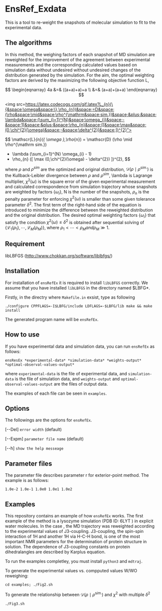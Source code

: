 # EnsRef_Exdata

This is a tool to re-weight the snapshots of molecular simulation to fit to the experimental data.

## The algorithms

In this method, the weighing factors of each snapshot of MD simulation are reweighted
for the improvement of the agreement between experimental measurements and
the corresponding calculated values based on simulation data without undesired without
undesired changes of the distribution generated by the simulation. For the aim,
the optimal weighting factors are derived
by the maximizing the following objective function L,

$$
\begin{eqnarray}
4a &=& ((a+a)+a)+a \\
   &=& (a+a)+(a+a)
\end{eqnarray}
$$

<img src=https://latex.codecogs.com/gif.latex?L_{n}(\{&space;\omega&space;\},\rho_{n})&space;=D&space;(\rho&space;\mid&space;\rho^{\mathrm&space;sim.})&space;&plus;&space;\lambda&space;(\sum_{i=1}^{N}&space;\omega_{i}&space;-&space;1)&space;&plus;&space;\rho_{n}&space;([&space;\max&space;(0,\chi^{2}(\omega)&space;-&space;\delta^{2})&space;])^{2}">

$$
\mathscr{L}_{n}(\{ \omega \},\rho_{n}) = \mathscr{D} (\rho \mid \rho^{\mathrm sim.})
  + \lambda (\sum_{i=1}^{N} \omega_{i} - 1)
  + \rho_{n} ([ \max (0,\chi^{2}(\omega) - \delta^{2}) ])^{2},
$$

where $\rho$ and $\rho^{sim}$ are the optimized and original distribution,
$\mathcal{D}(\rho \mid \rho^{sim.})$ is the Kullback-Leibler divergence
between $\rho$ and $\rho^{sim}$, \lambda is Lagrange multiplier,
$\chi^2\left(\omega\right)$ is the square error of the given experimental measurement and calculated correspondence from
simulation trajectory whose snapshots are weighted by factors $\left\{\omega_i\right\}$,
N is the number of the snapshots, $\rho_n$ is the penalty parameter for enforcing $\chi^2\left(\omega\right)$ is
smaller than some given tolerance parameter $\delta^2$.
The first term of the right-hand side of the equation is introduced to minimize the difference
between the reweighted distribution and the original distribution.
The desired optimal weighting factors $\left\{\omega_i\right\}$
that satisfy the condition $\chi^2\left(\omega\right)\le\delta^2$ is obtained after sequential solving of
$\left\{\mathcal{L}_1(\rho_1),\cdots,\mathcal{L}_M(\rho_M)\right\}$, where $\rho_1<\cdots<\rho_M and \rho_M\gg1$.

## Requirement

libLBFGS (http://www.chokkan.org/software/liblbfgs/)

## Installation

For installation of `ensRefEx` it is required to install `libLBFGS` correctly.
We assume that you have installed `libLBFGS` in the directory named $LBFG*.

Firstly, in the directry where `Makefile.in` exsist, type as following

``
./configure CPPFLAGS=-I$LBFG/include LDFLAGS=-$LBFG/lib
make && make install
``

The generated program name will be `ensRefEx`.

## How to use

If you have experimental data and simulation data,
you can run `ensRefEx` as follows:

``
ensResEx *experimental-data* *simulation-data* *weights-output* *optimal-observal-values-output*
``

where `experimental-data` is the file of experimental data, and `simulation-data` is the file of simulation data,
and `weights-output` and `optimal-observal-values-output` are the files of output data.

The examples of each file can be seen in `examples`.

## Options

The followings are the options for `ensRefEx`.

[--Del] `error width` (default)

[--Expm] `parameter file name` (default)

[--h] `show the help messeage`


## Parameter files

The parameter file describes parameter r for exterior-point method.
The example is as follows:

``
1.0e-2 1.0e-1 1.0e0 1.0e1 1.0e2
``

## Examples

This repository contains an example of how `ensRefEx` works.
The first example of the method is a lysozyme simulation
(PDB ID: 6LYT ) in explicit water molecules.
In the case , the MD trajectory was reweighted according to
the experimental values of J3-coupling.
J3-coupling, the spin-spin interaction of 1H and another 1H via H-C-H bond, is one of the
most important NMR parameters for the determination of protein structure
in solution. The dependence of J3-coupling constants on protein dihedralangles are
described by Karplus equation.

To run the examples completley, you must install `python3` and `mdtraj`.

To generate the experimental values vs. compputed values W/WO reweighing:

``
cd examples;
./Fig2.sh
``

To generate the relationship between $\mathscr{D} (\rho \mid \rho^{\mathrm sim.})$ and $\chi^{2}$
with multiple $\delta^{2}$

``
./Fig3.sh
``
